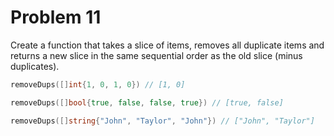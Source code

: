# Problem 11

Create a function that takes a slice of items, removes all duplicate items and returns a new slice in the 
same sequential order as the old slice (minus duplicates).

```go
removeDups([]int{1, 0, 1, 0}) // [1, 0]

removeDups([]bool{true, false, false, true}) // [true, false]

removeDups([]string{"John", "Taylor", "John"}) // ["John", "Taylor"]
```
